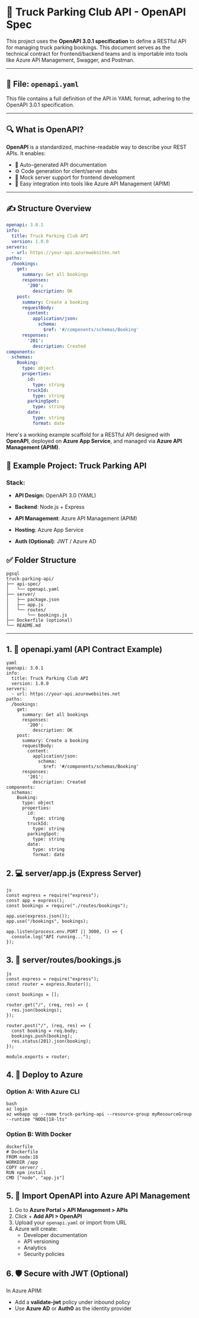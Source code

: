 # 📘 Truck Parking Club API - OpenAPI Spec

This project uses the **OpenAPI 3.0.1 specification** to define a RESTful API for managing truck parking bookings. This document serves as the technical contract for frontend/backend teams and is importable into tools like Azure API Management, Swagger, and Postman.

---

## 📂 File: `openapi.yaml`

This file contains a full definition of the API in YAML format, adhering to the OpenAPI 3.0.1 specification.

---

## 🔍 What is OpenAPI?

**OpenAPI** is a standardized, machine-readable way to describe your REST APIs. It enables:
- 📄 Auto-generated API documentation
- ⚙️ Code generation for client/server stubs
- 🧪 Mock server support for frontend development
- 🔐 Easy integration into tools like Azure API Management (APIM)

---

## ✍️ Structure Overview

```yaml
openapi: 3.0.1
info:
  title: Truck Parking Club API
  version: 1.0.0
servers:
  - url: https://your-api.azurewebsites.net
paths:
  /bookings:
    get:
      summary: Get all bookings
      responses:
        '200':
          description: OK
    post:
      summary: Create a booking
      requestBody:
        content:
          application/json:
            schema:
              $ref: '#/components/schemas/Booking'
      responses:
        '201':
          description: Created
components:
  schemas:
    Booking:
      type: object
      properties:
        id:
          type: string
        truckId:
          type: string
        parkingSpot:
          type: string
        date:
          type: string
          format: date
```

Here's a working example scaffold for a RESTful API designed with **OpenAPI**, deployed on **Azure App Service**, and managed via **Azure API Management (APIM)**.

## 🚀 Example Project: Truck Parking API
### Stack:
 * **API Design:** OpenAPI 3.0 (YAML)

 * **Backend**: Node.js + Express

 * **API Management**: Azure API Management (APIM)

 * **Hosting**: Azure App Service

 * **Auth (Optional)**: JWT / Azure AD

## ✅ Folder Structure
```
pgsql
truck-parking-api/
├── api-spec/
│   └── openapi.yaml
├── server/
│   ├── package.json
│   ├── app.js
│   └── routes/
│       └── bookings.js
├── Dockerfile (optional)
└── README.md
```
---
## 1. 📘 openapi.yaml (API Contract Example)

```
yaml
openapi: 3.0.1
info:
  title: Truck Parking Club API
  version: 1.0.0
servers:
  - url: https://your-api.azurewebsites.net
paths:
  /bookings:
    get:
      summary: Get all bookings
      responses:
        '200':
          description: OK
    post:
      summary: Create a booking
      requestBody:
        content:
          application/json:
            schema:
              $ref: '#/components/schemas/Booking'
      responses:
        '201':
          description: Created
components:
  schemas:
    Booking:
      type: object
      properties:
        id:
          type: string
        truckId:
          type: string
        parkingSpot:
          type: string
        date:
          type: string
          format: date
```

## 2. 💻 server/app.js (Express Server)
```
js
const express = require("express");
const app = express();
const bookings = require("./routes/bookings");

app.use(express.json());
app.use("/bookings", bookings);

app.listen(process.env.PORT || 3000, () => {
  console.log("API running...");
});
```

## 3. 📁 server/routes/bookings.js
```
js
const express = require("express");
const router = express.Router();

const bookings = [];

router.get("/", (req, res) => {
  res.json(bookings);
});

router.post("/", (req, res) => {
  const booking = req.body;
  bookings.push(booking);
  res.status(201).json(booking);
});

module.exports = router;
```

## 4. 🚀 Deploy to Azure
### Option A: With Azure CLI
```
bash
az login
az webapp up --name truck-parking-api --resource-group myResourceGroup --runtime "NODE|18-lts"
```

### Option B: With Docker
```
dockerfile
# Dockerfile
FROM node:18
WORKDIR /app
COPY server/ .
RUN npm install
CMD ["node", "app.js"]
```

## 5. 🔐 Import OpenAPI into Azure API Management
1. Go to **Azure Portal > API Management > APIs**  
2. Click + **Add API > OpenAPI**  
3. Upload your `openapi.yaml` or import from URL  
4. Azure will create:
    * Developer documentation  
    * API versioning  
    * Analytics  
    * Security policies  

## 6. 🛡 Secure with JWT (Optional)
In Azure APIM:  
  * Add a **validate-jwt** policy under inbound policy  
  * Use **Azure AD** or **Auth0** as the identity provider  

